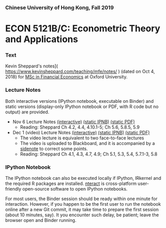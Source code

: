### Chinese University of Hong Kong, Fall 2019

# ECON 5121B/C: Econometric Theory and Applications



### Text

Kevin Sheppard's notes]( https://www.kevinsheppard.com/teaching/mfe/notes/ ) (dated on Oct 4, 2018) for [MSc in Financial Economics](https://www.kevinsheppard.com/Category:MFE) at Oxford University.

### Lecture Notes

Both interactive versions (IPython notebook, executable on Binder) and static versions (display-only IPython notebook or PDF, with R code but no output) are provided.

* Nov 6 Lecture Notes [(interactive)](http://mybinder.org/v2/gh/zhentaoshi/MSc-notes/master?filepath=time_series.ipynb) [(static IPNB)]( https://github.com/zhentaoshi/MSc-notes/blob/master/time_series.ipynb) [(static PDF)](https://github.com/zhentaoshi/MSc-notes/blob/master/time_series.pdf)
  * Reading: Sheppard Ch 4.2, 4.4, 4.10.1-5; Ch 5.6, 5.8.5, 5.9
* Dec 1 (video) Lecture Notes [(interactive)](http://mybinder.org/v2/gh/zhentaoshi/MSc-notes/master?filepath=time_series_2.ipynb) [(static IPNB)]( https://github.com/zhentaoshi/MSc-notes/blob/master/time_series_2.ipynb ) [(static PDF)](https://github.com/zhentaoshi/MSc-notes/blob/master/time_series_2.pdf)
  * The video lecture is equivalent to two face-to-face lectures
  * The video is uploaded to Blackboard, and it is accompanied by a [sidenote](https://github.com/zhentaoshi/MSc-notes/blob/master/sidenotes.pdf) to correct some points.
  * Reading: Sheppard Ch 4.1, 4.3, 4.7, 4.9; Ch 5.1, 5.3, 5.4, 5.7.1-3, 5.8

### IPython Notebook 

The IPython notebook can also be executed locally if IPython, IRkernel and the required R packages are installed. [nteract](https://nteract.io/) is cross-platform user-friendly open-source software to open IPython notebooks.

For most users, the Binder session should be ready within one minute for interaction. However, if you happen to be the first user to run the notebook online after a new Git commit, it may take time to prepare the first session (about 10 minutes, say). It you encounter such delay, be patient; leave the browser open and Binder running.

